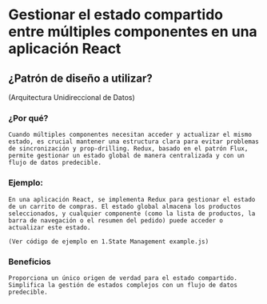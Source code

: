 # Gestionar el estado compartido entre múltiples componentes en una aplicación React

## ¿Patrón de diseño a utilizar?

(Arquitectura Unidireccional de Datos)

### ¿Por qué?
    Cuando múltiples componentes necesitan acceder y actualizar el mismo estado, es crucial mantener una estructura clara para evitar problemas de sincronización y prop-drilling. Redux, basado en el patrón Flux, permite gestionar un estado global de manera centralizada y con un flujo de datos predecible.

### Ejemplo: 
    En una aplicación React, se implementa Redux para gestionar el estado de un carrito de compras. El estado global almacena los productos seleccionados, y cualquier componente (como la lista de productos, la barra de navegación o el resumen del pedido) puede acceder o actualizar este estado.

    (Ver código de ejemplo en 1.State Management example.js)

### Beneficios
    Proporciona un único origen de verdad para el estado compartido.
    Simplifica la gestión de estados complejos con un flujo de datos predecible.